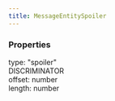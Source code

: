 ```yaml
---
title: MessageEntitySpoiler
---
```


### Properties

<div class="flex flex-col gap-3"><div><div class="flex gap-2"><div class="font-mono p" id="p_type" data-anchor><span class="font-bold">type</span><span class="opacity-50">:</span> <span>&quot;spoiler&quot;</span></div><div class="flex items-center"><div class="bg-dbt px-1.5 rounded-md select-none text-fgt text-[10px]">DISCRIMINATOR</div></div></div></div><div><div class="flex gap-2"><div class="font-mono p" id="p_offset" data-anchor><span class="font-bold">offset</span><span class="opacity-50">:</span> <span>number</span></div></div></div><div><div class="flex gap-2"><div class="font-mono p" id="p_length" data-anchor><span class="font-bold">length</span><span class="opacity-50">:</span> <span>number</span></div></div></div></div>

